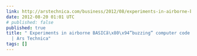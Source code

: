 ```yaml
---
link: http://arstechnica.com/business/2012/08/experiments-in-airborne-basic-buzzing-computer-code-over-fm-radio/
date: 2012-08-20 01:01 UTC
# published: false
published: true
title: " Experiments in airborne BASICâ\x80\x94”buzzing” computer code over FM radio
  | Ars Technica"
tags: []
---
```



